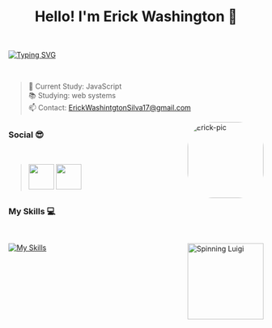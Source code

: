 # <h1 align="center">Hello! I'm Erick Washington 💚</h1>
<br>

  [![Typing SVG](https://readme-typing-svg.demolab.com/?lines=Turn_Coffee_into_Code;Cat_is_Life)](https://git.io/typing-svg)

 <br>

> 🌱 Current Study: JavaScript <br>
> 📚 Studying: web systems <br>
> 📫 Contact: ErickWashintgtonSilva17@gmail.com
<div>
<img align="right" alt="Erick-pic" height="150" style="border-radius:50px;" src="https://yt3.ggpht.com/fKv9jFSFQAg6YYMiPlITnKHT_jq36QW_qafj8k8Dxir2cQZCbY9Hv94KtgczKL6pVv3MGqKaLKa4=s600-c-fcrop64=1,00000000ffffffff-nd-v1-rwa">
</div>

 ##
  
  ### Social 😎
  
  <br>
  

 > <div> 
 >   <a href="https://www.youtube.com/channel/userick17" target="_blank"><img width="50px%" height="50px" src="https://cdn-icons-png.flaticon.com/512/3938/3938026.png"     target="_blank"></a>
 > <a href="https://www.instagram.com/userick17/" target="_blank"><img width="50px%" height="50px" src="https://cdn-icons-png.flaticon.com/512/1409/1409946.png" target="_blank"></a>
>   </div> 
  
##

 ### My Skills 💻
<br>

[![My Skills](https://skillicons.dev/icons?i=js,html,css,markdown,godot,linux,vscode)](https://skillicons.dev)
<img align="right" alt="Spinning Luigi" height="150" src="https://media.tenor.com/fzl1j4NuPIwAAAAi/spinning-luigi.gif"> 

  
 ##

 

